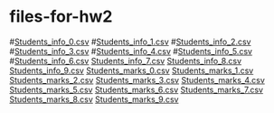 # files-for-hw2
#[Students_info_0.csv](https://github.com/juliachirkova/files-for-hw2/files/10714151/Students_info_0.csv)
#[Students_info_1.csv](https://github.com/juliachirkova/files-for-hw2/files/10714152/Students_info_1.csv)
#[Students_info_2.csv](https://github.com/juliachirkova/files-for-hw2/files/10714153/Students_info_2.csv)
#[Students_info_3.csv](https://github.com/juliachirkova/files-for-hw2/files/10714154/Students_info_3.csv)
#[Students_info_4.csv](https://github.com/juliachirkova/files-for-hw2/files/10714155/Students_info_4.csv)
#[Students_info_5.csv](https://github.com/juliachirkova/files-for-hw2/files/10714156/Students_info_5.csv)
#[Students_info_6.csv](https://github.com/juliachirkova/files-for-hw2/files/10714157/Students_info_6.csv)
[Students_info_7.csv](https://github.com/juliachirkova/files-for-hw2/files/10714158/Students_info_7.csv)
[Students_info_8.csv](https://github.com/juliachirkova/files-for-hw2/files/10714159/Students_info_8.csv)
[Students_info_9.csv](https://github.com/juliachirkova/files-for-hw2/files/10714160/Students_info_9.csv)
[Students_marks_0.csv](https://github.com/juliachirkova/files-for-hw2/files/10714161/Students_marks_0.csv)
[Students_marks_1.csv](https://github.com/juliachirkova/files-for-hw2/files/10714162/Students_marks_1.csv)
[Students_marks_2.csv](https://github.com/juliachirkova/files-for-hw2/files/10714163/Students_marks_2.csv)
[Students_marks_3.csv](https://github.com/juliachirkova/files-for-hw2/files/10714164/Students_marks_3.csv)
[Students_marks_4.csv](https://github.com/juliachirkova/files-for-hw2/files/10714165/Students_marks_4.csv)
[Students_marks_5.csv](https://github.com/juliachirkova/files-for-hw2/files/10714166/Students_marks_5.csv)
[Students_marks_6.csv](https://github.com/juliachirkova/files-for-hw2/files/10714167/Students_marks_6.csv)
[Students_marks_7.csv](https://github.com/juliachirkova/files-for-hw2/files/10714168/Students_marks_7.csv)
[Students_marks_8.csv](https://github.com/juliachirkova/files-for-hw2/files/10714169/Students_marks_8.csv)
[Students_marks_9.csv](https://github.com/juliachirkova/files-for-hw2/files/10714170/Students_marks_9.csv)

